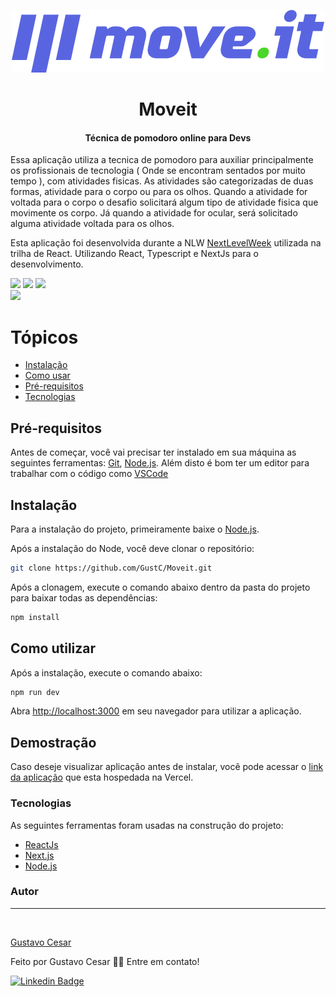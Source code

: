 <div>
<p align="center">
<img src="https://github.com/GustC/Moveit/blob/main/public/logo-full.svg" />
</p>
<h1 align="center">
  Moveit
</h1>

<h4 align="center">Técnica de pomodoro online para Devs</h3>
</div>

Essa aplicação utiliza a tecnica de pomodoro para auxiliar principalmente os profissionais de tecnologia ( Onde se encontram sentados por muito tempo ), com atividades fisicas. As atividades são categorizadas de duas formas, atividade para o corpo ou para os olhos. Quando a atividade for voltada para o corpo o desafio solicitará algum tipo de atividade fisica que movimente os corpo. Já quando a atividade for ocular, será solicitado alguma atividade voltada para os olhos.

Esta aplicação foi desenvolvida durante a NLW [NextLevelWeek](https://nextlevelweek.com/) utilizada na trilha de React. Utilizando React, Typescript e NextJs para o desenvolvimento.

<div flex-direction="row">
  <img src="https://img.shields.io/static/v1?style=for-the-badge&logo=TypeScript&label=typescript&message=v4.1.5&color=success" />
  <img src="https://img.shields.io/static/v1?style=for-the-badge&logo=Next.Js&label=nextjs&message=v10.0.7&color=success" />
  <img src="https://img.shields.io/static/v1?style=for-the-badge&logo=React&label=react&message=v17.0.1&color=success" />  
</div>

<img src="https://img.shields.io/badge/Status-em%20desenvolvimento-yellow" />

Tópicos
=================
<!--ts-->
   * [Instalação](#instalação)
   * [Como usar](#como-utilizar)
   * [Pré-requisitos](#pré-requisitos)
   * [Tecnologias](#tecnologias)
<!--te-->

## Pré-requisitos

Antes de começar, você vai precisar ter instalado em sua máquina as seguintes ferramentas:
[Git](https://git-scm.com), [Node.js](https://nodejs.org/en/). 
Além disto é bom ter um editor para trabalhar com o código como [VSCode](https://code.visualstudio.com/)

## Instalação

Para a instalação do projeto, primeiramente baixe o <a href="https://nodejs.org/en/">Node.js</a>.

Após a instalação do Node, você deve clonar o repositório:
```bash
git clone https://github.com/GustC/Moveit.git
```
Após a clonagem, execute o comando abaixo dentro da pasta do projeto para baixar todas as dependências:
```bash
npm install
```

## Como utilizar

Após a instalação, execute o comando abaixo:

```bash
npm run dev
```

Abra [http://localhost:3000](http://localhost:3000) em seu navegador para utilizar a aplicação.

## Demostração

Caso deseje visualizar aplicação antes de instalar, você pode acessar o <a href="https://moveit-ten-sigma.vercel.app/">link da aplicação</a> que esta hospedada na Vercel.

### Tecnologias

As seguintes ferramentas foram usadas na construção do projeto:

- [ReactJs](https://pt-br.reactjs.org/)
- [Next.js](https://nextjs.org)
- [Node.js](https://nodejs.org/)

### Autor
---

<a href="https://github.com/GustC">
  <img style="border-radius: 50%;" src="https://github.com/GustC.png" width="100px;" alt=""/>
  <br />
  
</a>

<a href="https://github.com/GustC">Gustavo Cesar</a>

Feito por Gustavo Cesar 👋🏽 Entre em contato!

[![Linkedin Badge](https://img.shields.io/badge/-Gustavo-blue?style=flat-square&logo=Linkedin&logoColor=white&link=https://www.linkedin.com/in/gustavo-cesar-390522187/)](https://www.linkedin.com/in/gustavo-cesar-390522187/) 

